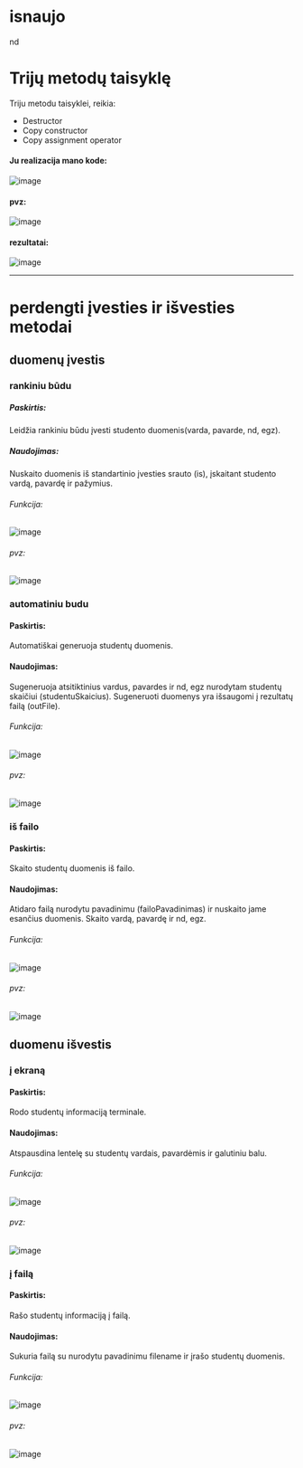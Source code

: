 # isnaujo
nd
# Trijų metodų taisyklę
Triju metodu taisyklei, reikia:
*  Destructor
* Copy constructor
* Copy assignment operator


#### Ju realizacija mano kode:
![image](https://github.com/GabijaF/Isnaujo2/assets/145053488/26c22e2c-c7ec-43c1-99d9-dd7368ddac47)

#### pvz:
![image](https://github.com/GabijaF/Isnaujo2/assets/145053488/0b7009dc-6170-49c9-83f3-c7295a28ac6c)

#### rezultatai:
![image](https://github.com/GabijaF/Isnaujo2/assets/145053488/8c985f95-13c5-493d-8ae5-69ad2188e000)
***
# perdengti įvesties ir išvesties metodai 
## duomenų įvestis
### rankiniu būdu
##### Paskirtis: 
Leidžia rankiniu būdu įvesti studento duomenis(varda, pavarde, nd, egz).
##### Naudojimas: 
Nuskaito duomenis iš standartinio įvesties srauto (is), įskaitant studento vardą, pavardę ir pažymius.
###### Funkcija:
![image](https://github.com/GabijaF/Isnaujo2/assets/145053488/40c81eda-d527-46d5-a34c-e73d7e445f65)
###### pvz:
![image](https://github.com/GabijaF/Isnaujo2/assets/145053488/1478d11b-69ad-44f9-8652-cfc1742661d4)

### automatiniu budu
#### Paskirtis: 
Automatiškai generuoja studentų duomenis.
#### Naudojimas: 
Sugeneruoja atsitiktinius vardus, pavardes ir nd, egz nurodytam studentų skaičiui (studentuSkaicius). Sugeneruoti duomenys yra išsaugomi į rezultatų failą (outFile).
###### Funkcija:
![image](https://github.com/GabijaF/Isnaujo2/assets/145053488/24cc6f65-d123-4c7b-8381-0157d846d82f)
###### pvz:
![image](https://github.com/GabijaF/Isnaujo2/assets/145053488/bd8830ce-98a9-4b5f-a86c-9204f921388e)

### iš failo
#### Paskirtis: 
Skaito studentų duomenis iš failo.
#### Naudojimas: 
Atidaro failą nurodytu pavadinimu (failoPavadinimas) ir nuskaito jame esančius duomenis. Skaito vardą, pavardę ir nd, egz.
###### Funkcija:
![image](https://github.com/GabijaF/Isnaujo2/assets/145053488/a56547ba-53d5-49cb-9936-9c5c00e551b8)
###### pvz:
![image](https://github.com/GabijaF/Isnaujo2/assets/145053488/48b3bf6a-dd51-4145-888f-d7d7f15123b1)


## duomenu išvestis
### į ekraną
#### Paskirtis:
Rodo studentų informaciją terminale.
#### Naudojimas: 
Atspausdina lentelę su studentų vardais, pavardėmis ir galutiniu balu.
###### Funkcija:
![image](https://github.com/GabijaF/Isnaujo2/assets/145053488/1baa15ca-9dc2-4c57-93b5-5b072b8fbf28)
###### pvz:
![image](https://github.com/GabijaF/Isnaujo2/assets/145053488/5e986ff9-1d89-4d84-9896-205492727ea6)

### į failą
#### Paskirtis: 
Rašo studentų informaciją į failą.
#### Naudojimas: 
Sukuria failą su nurodytu pavadinimu filename ir įrašo studentų duomenis.
###### Funkcija:
![image](https://github.com/GabijaF/Isnaujo2/assets/145053488/51e83cd3-a39b-4fef-8a57-641fb3e496c5)
###### pvz:
![image](https://github.com/GabijaF/Isnaujo2/assets/145053488/0aa3b5b7-1526-49f9-8f16-868557124692)



